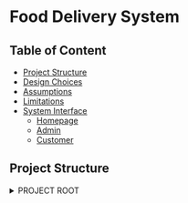 <h1>Food Delivery System</h1>

## Table of Content
- [Project Structure](#project-structure)
- [Design Choices](#design-choices)
- [Assumptions](#assumptions)
- [Limitations](#limitations)
- [System Interface](#system-interface)
   - [Homepage](#homepage)
   - [Admin](#admin)
   - [Customer](#customer)

<h2>Project Structure</h2>
<details>
<summary>PROJECT ROOT</summary>
<p>

|-- customer/
| |-- pycache
| |-- migrations/
| | |-- pycache
| | |-- 0001_initial.py
| | |-- 0002_ordermodel_city_ordermodel_email_ordermodel_name_and_more.py
| | |-- 0003_ordermodel_is_paid.py
| | |-- 0004_ordermodel_is_shipped.py
| | |-- init.py
| |-- templates/customer
| | |-- about.html
| | |-- base.html
| | |-- footer.html
| | |-- index.html
| | |-- menu.html
| | |-- navigation.html
| | |-- order.html
| | |-- order_confirmation.html
| | |-- order_pay_confirmation.html
| |-- init.py
| |-- admin.py
| |-- apps.py
| |-- models.py
| |-- tests.py
| |-- views.py
|-- deliver/
| |-- pycache
| |-- home/
| |-- init.py
| |-- asgi.py
| |-- settings.py
| |-- urls.py
| |-- wsgi.py
|-- djangoenv/
| |-- Lib/site-packages
| |-- Scripts
| |-- pyvenv.cfg
|
|-- media/menu_images/
| |-- FP-Nasi-lemak-with-all-its-trimmings.jpg
| |-- aglio.jpg
| |-- cheesecake.jpg
| |-- chickendrummet.jpg
| |-- fishchip.jpg
| |-- friedrice.jpg
| |-- icedcappo.jpg
| |-- laksa.jpg
| |-- lambshank.jpg
| |-- lavacake.jpg
| |-- spaghetti.jpg
| |-- wonton.jpg
|
|-- restaurant/
| |-- pycache
| |-- templates/restaurant/
| | |-- navigation.html
| | |-- base.html
| | |-- dashboard.html
| | |-- order-details.html
| |-- init.py
| |-- account_adapter.py
| |-- admin.py
| |-- apps.py
| |-- models.py
| |-- tests.py
| |-- urls.py
|
|-- templates/
| |-- account/
| | |-- email/
| | |-- messages/
| | |-- snippets/
| | |-- account_inactive.html
| | |-- base.html
| | |-- email.html
| | |-- email_confirm.html
| | |-- login.html
| | |-- logout.html
| | |-- password_change.html
| | |-- password_reset.html
| | |-- password_reset_done.html
| | |-- password_reset_from







<h2>Design Choices</h2>

<h2>Assumptions</h2>

<h2>Limitations</h2>

<h2>System Interface</h2>

### Homepage
Both admin and customers can access the homepage of the website for MakanMakan.

 <img width="1020" alt="image" src="https://github.com/drshahizan/learn-django/blob/main/materials/assignment/submission/DataAce/photos/Homepage.png">
 
### Admin

**1. Dashboard**

Admin can see the total revenue and total orders for the current day. Admin can also monitor the orders that has not been paid and shipped including the customers information.

 <img width="1020" alt="image" src="https://github.com/drshahizan/learn-django/blob/main/materials/assignment/submission/DataAce/photos/Dashboard.png">
 
**2. Login**
 
 Admin can access two different login pages.
 
 <img width="1020" alt="image" src="https://github.com/drshahizan/learn-django/blob/main/materials/assignment/submission/DataAce/photos/Admin%20Login.png">
 
 <img width="1020" alt="image" src="https://github.com/drshahizan/learn-django/blob/main/materials/assignment/submission/DataAce/photos/Sign%20In.png">

**3. Forget Password**

Admin can reset their password in the Forget Password page by providing their email address.

 <img width="1020" alt="image" src="https://github.com/drshahizan/learn-django/blob/main/materials/assignment/submission/DataAce/photos/Forget%20Password.png">

**4. Admin Site**

Admin can see the recent changes that they have committed and also edit the sub-categories for each categories by pressing the Add and Change button.

 <img width="1020" alt="image" src="https://github.com/drshahizan/learn-django/blob/main/materials/assignment/submission/DataAce/photos/Admin%20Site.png">
 
 **5. Change Password**
 
 Admin can change the password by providing the old password and the new password.
 
 <img width="1020" alt="image" src="https://github.com/drshahizan/learn-django/blob/main/materials/assignment/submission/DataAce/photos/Change%20Password.png">

### Customer
